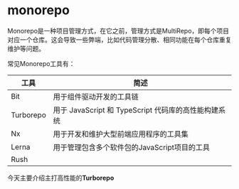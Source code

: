 # monorepo

Monorepo是一种项目管理方式，在它之前，管理方式是MultiRepo，即每个项目对应一个仓库。这会导致一些弊端，比如代码管理分散、相同功能在每个仓库重复维护等问题。

常见Monorepo工具有：

| 工具      | 简述 |
| ----------- | ----------- |
| Bit      | 用于组件驱动开发的工具链  |
| Turborepo   | 用于 JavaScript 和 TypeScript 代码库的高性能构建系统        |
| Nx   | 用于开发和维护大型前端应用程序的工具集        |
| Lerna   | 用于管理包含多个软件包的JavaScript项目的工具        |
| Rush   |         |

今天主要介绍主打高性能的**Turborepo**
